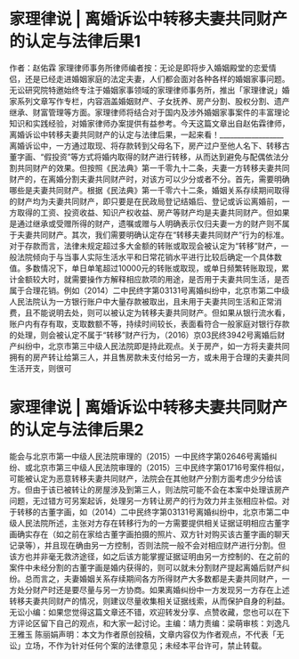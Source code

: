 # 家理律说 | 离婚诉讼中转移夫妻共同财产的认定与法律后果1

作者：赵佑霖 家理律师事务所律师编者按：无论是即将步入婚姻殿堂的恋爱情侣，还是已经走进婚姻家庭的法定夫妻，人们都会面对各种各样的婚姻家事问题。无讼研究院特邀始终专注于婚姻家事领域的家理律师事务所，推出「家理律说」婚家系列文章写作专栏，内容涵盖婚姻财产、子女抚养、房产分割、股权分割、遗产继承、财富管理等方面。家理律师将结合对于国内及涉外婚姻家事案件的丰富理论知识和实践经验，对婚家律师办案提供有益参考。今天这篇文章出自赵佑霖律师，离婚诉讼中转移夫妻共同财产的认定与法律后果，一起来看！__________________离婚诉讼中，一方通过取现、将存款转到父母名下，房产过户至他人名下、转移古董字画、“假投资”等方式将婚内取得的财产进行转移，从而达到避免与配偶依法分割共同财产的效果。但按照《民法典》第一千零九十二条，夫妻一方转移夫妻共同财产的，在离婚分割夫妻共同财产时，对该方可以少分或者不分。首先，需要明确哪些是夫妻共同财产。根据《民法典》第一千零六十二条，婚姻关系存续期间取得的财产均为夫妻共同财产，即只要是在民政局登记结婚后、登记或诉讼离婚前，一方取得的工资、投资收益、知识产权收益、房产等财产均是夫妻共同财产。但如果是通过继承或受赠所得的财产，遗嘱或赠与人明确表示仅归夫妻一方的财产则不属于夫妻共同财产。其次，我们需要明确认定存在“转移夫妻共同财产”行为的标准。对于存款而言，法律未规定超过多大金额的转账或取现会被认定为“转移”财产，一般法院倾向于与当事人实际生活水平和日常花销水平进行比较后确定一个具体数值。多数情况下，单日单笔超过10000元的转账或取现，或单日频繁转账取现，累计金额较大时，就需要操作方解释相应款项的用途，是否用于夫妻共同生活，是否属于合理花销。例如（2014）二中民终字第03131号离婚纠纷中，北京市第二中级人民法院认为一方银行账户中大量存款被取出，且未用于夫妻共同生活和正常消费，且不能说明去处，则可以被认定为转移夫妻共同财产。但如果从银行流水看，账户内有存有取，支取数额不等，持续时间较长，表面看符合一般家庭对银行存款的处理，则会被认定不属于“转移”财产行为，（2016）京03民终3942号离婚后财产纠纷中，北京市第三中级人民法院即是持此观点。关于房产，如一方将夫妻共同拥有的房产转让给第三人，并且售房款未支付给另一方，或未用于合理的夫妻共同生活开支，则很可

# 家理律说 | 离婚诉讼中转移夫妻共同财产的认定与法律后果2

能会与北京市第一中级人民法院审理的（2015）一中民终字第02646号离婚纠纷、或北京市第三中级人民法院审理的（2015）三中民终字第01716号案件相似，可能被认定为恶意转移夫妻共同财产，法院会在其他财产分割方面考虑少分给该方。但由于该已被转让的房屋涉及到第三人，则法院可能不会在本案中处理该房产问题，无过错方可另案起诉，处理另一方转让房产的行为效力并主张相应补偿。对于转移的古董字画，如（2014）二中民终字第03131号离婚纠纷中，北京市第二中级人民法院所述，主张对方存在转移行为的一方需要提供相关证据证明相应古董字画确实存在（如之前在家给古董字画拍摄的照片、双方针对购买该古董字画的聊天记录等），并且现在确由另一方控制，否则法院一般不会对相应财产进行分割。但该方也并非毫无救济途径，如之后该方能掌握证据证明由另一方控制的、在之前的案件中未经分割的古董字画是婚内获得的，则可以就未分割财产提起离婚后财产纠纷。总而言之，夫妻婚姻关系存续期间各方所得财产大多数都是夫妻共同财产，一方处分财产时还是要尽量与另一方协商。如果离婚纠纷中一方发现另一方存在上述转移夫妻共同财产的情况，则建议尽量收集相关证据线索，从而保护自身的利益。无讼小编：如果您觉得这篇文章还不错，欢迎转发分享、点赞收藏，您也可以在下方评论区留下自己的观点，和大家一起讨论。主编：靖力责编：梁萌审核：刘逸凡 王雅玉 陈丽娟声明：本文为作者原创投稿，文章内容仅为作者观点，不代表「无讼」立场，不作为针对任何个案的法律意见；未经本平台许可，禁止转载。

